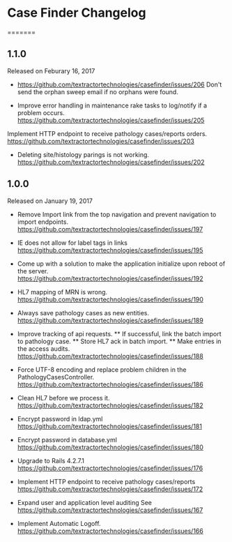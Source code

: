 # Case Finder Changelog
=======

## 1.1.0
Released on Feburary 16, 2017

* https://github.com/textractortechnologies/casefinder/issues/206
Don't send the orphan sweep email if no orphans were found.

* Improve error handling in maintenance rake tasks to log/notify if a problem occurs.
https://github.com/textractortechnologies/casefinder/issues/205

Implement HTTP endpoint to receive pathology cases/reports orders.
https://github.com/textractortechnologies/casefinder/issues/203

* Deleting site/histology parings is not working.
https://github.com/textractortechnologies/casefinder/issues/202

## 1.0.0
Released on January 19, 2017

* Remove Import link from the top navigation and prevent navigation to import endpoints.
https://github.com/textractortechnologies/casefinder/issues/197

* IE does not allow for label tags in links
https://github.com/textractortechnologies/casefinder/issues/195

* Come up with a solution to make the application initialize upon reboot of the server.
https://github.com/textractortechnologies/casefinder/issues/192

* HL7 mapping of MRN is wrong.
https://github.com/textractortechnologies/casefinder/issues/190

* Always save pathology cases as new entities.
https://github.com/textractortechnologies/casefinder/issues/189

* Improve tracking of api requests.
** If successful, link the batch import to pathology case.
** Store HL7 ack in batch import.
** Make entries in the access audits.
https://github.com/textractortechnologies/casefinder/issues/188

* Force UTF-8 encoding and replace problem children in the PathologyCasesController.
https://github.com/textractortechnologies/casefinder/issues/186

* Clean HL7 before we process it.
https://github.com/textractortechnologies/casefinder/issues/182

* Encrypt password in ldap.yml
https://github.com/textractortechnologies/casefinder/issues/181

* Encrypt password in database.yml
https://github.com/textractortechnologies/casefinder/issues/180

* Upgrade to Rails 4.2.7.1
https://github.com/textractortechnologies/casefinder/issues/176

* Implement HTTP endpoint to receive pathology cases/reports
https://github.com/textractortechnologies/casefinder/issues/172

* Expand user and application level auditing
See https://github.com/textractortechnologies/casefinder/issues/167

* Implement Automatic Logoff.
https://github.com/textractortechnologies/casefinder/issues/166

